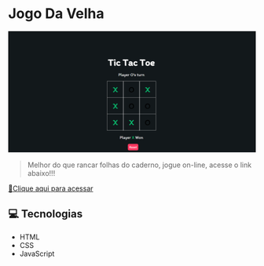 # Jogo Da Velha

![preview](./.github/preview.png)

> Melhor do que rancar folhas do caderno, jogue on-line, acesse o link abaixo!!!

[🔗Clique aqui para acessar](https://micaelariel.github.io/Jogo_Da_Velha/)

## 💻 Tecnologias

- HTML
- CSS
- JavaScript
